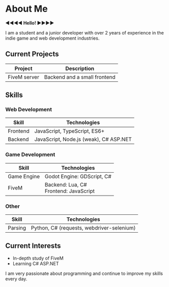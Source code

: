 # About Me

**<b>◄◄◄◄ Hello! ►►►►</b>**

I am a student and a junior developer with over 2 years of experience in the indie game and web development industries.

## Current Projects
| Project | Description |
| --- | --- |
| FiveM server | Backend and a small frontend |

## Skills
### Web Development
| Skill | Technologies |
| --- | --- |
| Frontend | JavaScript, TypeScript, ES6+ |
| Backend | JavaScript, Node.js (weak), C# ASP.NET |

### Game Development
| Skill | Technologies |
| --- | --- |
| Game Engine | Godot Engine: GDScript, C# |
| FiveM | Backend: Lua, C#<br>Frontend: JavaScript |

### Other
| Skill | Technologies |
| --- | --- |
| Parsing | Python, C# (requests, webdriver-selenium) |

## Current Interests
- In-depth study of FiveM
- Learning C# ASP.NET

I am very passionate about programming and continue to improve my skills every day.
